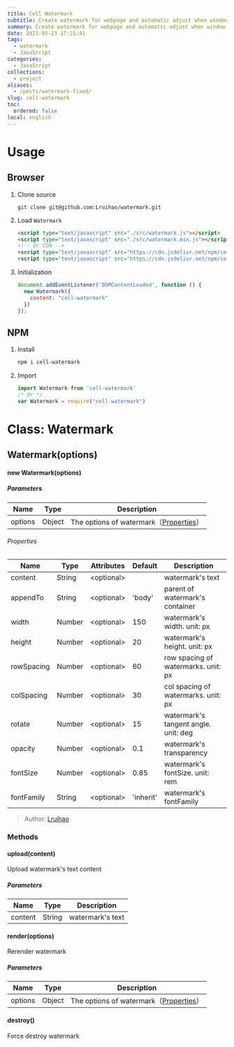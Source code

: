 ```yaml
---
title: Cell Watermark
subtitle: Create watermark for webpage and automatic adjust when window resize.
summary: Create watermark for webpage and automatic adjust when window resize.
date: 2021-05-23 17:15:41
tags:
  - watermark
  - JavaScript
categories:
  - JavaScript
collections:
  - project
aliases:
  - /posts/watermark-fixed/
slug: cell-watermark
toc:
  ordered: false
local: english
---
```


<!-- markdownlint-disable -->

# Usage

## Browser

1. Clone source

    ```
    git clone git@github.com:Lruihao/watermark.git
    ```

2. Load `Watermark`

    ```html
    <script type="text/javascript" src="./src/watermark.js"></script>
    <script type="text/javascript" src="./src/watermark.min.js"></script>
    <!-- Or CDN -->
    <script type="text/javascript" src="https://cdn.jsdelivr.net/npm/cell-watermark@1.0.3/src/watermark.js"></script>
    <script type="text/javascript" src="https://cdn.jsdelivr.net/npm/cell-watermark@1.0.3/src/watermark.min.js"></script>
    ```

3. Initialization

    ```javascript
    document.addEventListener('DOMContentLoaded', function () {
      new Watermark({
        content: "cell-watermark"
      })
    });
    ```

## NPM

1. Install

    ```bash
    npm i cell-watermark
    ```

2. Import

    ```javascript
    import Watermark from 'cell-watermark'
    /* Or */
    var Watermark = require("cell-watermark")
    ```

# Class: Watermark

## Watermark(options)

#### new Watermark(options)

##### Parameters

| Name    | Type   | Description                       |
| ------- | ------ | --------------------------------- |
| options | Object | The options of watermark（[Properties](#properties)） |

###### Properties

| Name       | Type   | Attributes | Default  | Description                          |
| ---------- | ------ | ---------- | :------- | ------------------------------------ |
| content    | String | \<optional\> |        | watermark's text                     |
| appendTo   | String | \<optional\> | 'body' | parent of watermark's container      |
| width      | Number | \<optional\> | 150    | watermark's width. unit: px          |
| height     | Number | \<optional\> | 20     | watermark's height. unit: px         |
| rowSpacing | Number | \<optional\> | 60     | row spacing of watermarks. unit: px  |
| colSpacing | Number | \<optional\> | 30     | col spacing of watermarks. unit: px  |
| rotate     | Number | \<optional\> | 15     | watermark's tangent angle. unit: deg |
| opacity    | Number | \<optional\> | 0.1    | watermark's transparency             |
| fontSize   | Number | \<optional\> | 0.85   | watermark's fontSize. unit: rem      |
| fontFamily | String | \<optional\> | 'inherit'| watermark's fontFamily             |

> Author: [Lruihao](https://lruihao.cn)

### Methods

#### upload(content)

Upload watermark's text content

##### Parameters

|  Name   |  Type  |   Description    |
| :-----: | :----: | :--------------: |
| content | String | watermark's text |

#### render(options)

Rerender watermark

##### Parameters

| Name    | Type   | Description                         |
| ------- | ------ | ----------------------------------- |
| options | Object | The options of watermark（[Properties](#properties)） |

#### destroy()

Force destroy watermark
